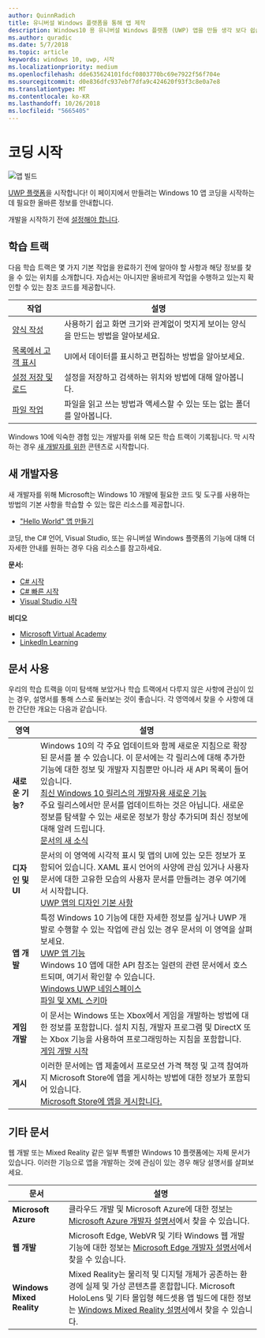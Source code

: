```yaml
---
author: QuinnRadich
title: 유니버설 Windows 플랫폼을 통해 앱 제작
description: Windows10 용 유니버설 Windows 플랫폼 (UWP) 앱을 만들 생각 보다 쉽습니다.
ms.author: quradic
ms.date: 5/7/2018
ms.topic: article
keywords: windows 10, uwp, 시작
ms.localizationpriority: medium
ms.openlocfilehash: dde635624101fdcf0803770bc69e7922f56f704e
ms.sourcegitcommit: d0e836dfc937ebf7dfa9c424620f93f3c8e0a7e8
ms.translationtype: MT
ms.contentlocale: ko-KR
ms.lasthandoff: 10/26/2018
ms.locfileid: "5665405"
---
```

# <a name="start-coding"></a>코딩 시작

![앱 빌드](images/build-your-app.png)

[UWP 플랫폼](universal-application-platform-guide.md)을 시작합니다! 이 페이지에서 만들려는 Windows 10 앱 코딩을 시작하는 데 필요한 올바른 정보를 안내합니다.

개발을 시작하기 전에 [설정해야 합니다](get-set-up.md).

## <a name="learning-tracks"></a>학습 트랙

다음 학습 트랙은 몇 가지 기본 작업을 완료하기 전에 알아야 할 사항과 해당 정보를 찾을 수 있는 위치를 소개합니다. 자습서는 아니지만 올바르게 작업을 수행하고 있는지 확인할 수 있는 참조 코드를 제공합니다.

| 작업 | 설명 |
| --- | --- |
| [양식 작성](construct-form-learning-track.md) | 사용하기 쉽고 화면 크기와 관계없이 멋지게 보이는 양식을 만드는 방법을 알아보세요. | 
| [목록에서 고객 표시](display-customers-in-list-learning-track.md) | UI에서 데이터를 표시하고 편집하는 방법을 알아보세요. | 
| [설정 저장 및 로드](settings-learning-track.md) | 설정을 저장하고 검색하는 위치와 방법에 대해 알아봅니다. |
| [파일 작업](fileio-learning-track.md) | 파일을 읽고 쓰는 방법과 액세스할 수 있는 또는 없는 폴더를 알아봅니다. | 

Windows 10에 익숙한 경험 있는 개발자를 위해 모든 학습 트랙이 기록됩니다. 막 시작하는 경우 [새 개발자를 위한](#For-new-developers) 콘텐츠로 시작합니다.

## <a name="for-new-developers"></a>새 개발자용

새 개발자를 위해 Microsoft는 Windows 10 개발에 필요한 코드 및 도구를 사용하는 방법의 기본 사항을 학습할 수 있는 많은 리소스를 제공합니다. 

* ["Hello World" 앱 만들기](your-first-app.md)

코딩, the C# 언어, Visual Studio, 또는 유니버설 Windows 플랫폼의 기능에 대해 더 자세한 안내를 원하는 경우 다음 리소스를 참고하세요.

**문서:**

* [C# 시작](https://docs.microsoft.com/dotnet/csharp/getting-started/)
* [C# 빠른 시작](https://docs.microsoft.com/dotnet/csharp/quick-starts/index)
* [Visual Studio 시작](https://docs.microsoft.com/visualstudio/ide/)

**비디오**

* [Microsoft Virtual Academy](https://mva.microsoft.com/training-topics/c-app-development#!level=Beginner&lang=1033)
* [LinkedIn Learning](https://www.linkedin.com/learning/learning-universal-windows-app-development/welcome)

## <a name="using-the-docs"></a>문서 사용

우리의 학습 트랙을 이미 탐색해 보았거나 학습 트랙에서 다루지 않은 사항에 관심이 있는 경우, 설명서를 통해 스스로 둘러보는 것이 좋습니다. 각 영역에서 찾을 수 사항에 대한 간단한 개요는 다음과 같습니다.

| 영역 | 설명 |
| --- | --- |
| **새로운 기능?** | Windows 10의 각 주요 업데이트와 함께 새로운 지침으로 확장된 문서를 볼 수 있습니다. 이 문서에는 각 릴리스에 대해 추가한 기능에 대한 정보 및 개발자 지침뿐만 아니라 새 API 목록이 들어 있습니다. </br>   [최신 Windows 10 릴리스의 개발자용 새로운 기능](../whats-new/windows-10-version-latest.md) </br> 주요 릴리스에서만 문서를 업데이트하는 것은 아닙니다. 새로운 정보를 탐색할 수 있는 새로운 정보가 항상 추가되며 최신 정보에 대해 알려 드립니다. </br>   [문서의 새 소식](../whats-new/windows-docs-latest.md) |
| **디자인 및 UI** | 문서의 이 영역에 시각적 표시 및 앱의 UI에 있는 모든 정보가 포함되어 있습니다. XAML 표시 언어의 사양에 관심 있거나 사용자 문서에 대한 고유한 모습의 사용자 문서를 만들려는 경우 여기에서 시작합니다. </br>   [UWP 앱의 디자인 기본 사항](../design/basics/index.md) |
| **앱 개발** | 특정 Windows 10 기능에 대한 자세한 정보를 싶거나 UWP 개발로 수행할 수 있는 작업에 관심 있는 경우 문서의 이 영역을 살펴보세요. </br>   [UWP 앱 기능](../develop/index.md) </br> Windows 10 앱에 대한 API 참조는 일련의 관련 문서에서 호스트되며, 여기서 확인할 수 있습니다. </br>   [Windows UWP 네임스페이스](https://docs.microsoft.com/en-us/uwp/api/) </br>   [파일 및 XML 스키마](https://docs.microsoft.com/uwp/schemas/) |
| **게임 개발** | 이 문서는 Windows 또는 Xbox에서 게임을 개발하는 방법에 대한 정보를 포함합니다. 설치 지침, 개발자 프로그램 및 DirectX 또는 Xbox 기능을 사용하여 프로그래밍하는 지침을 포함합니다. </br>   [게임 개발 시작](../gaming/getting-started.md) |
| **게시** | 이러한 문서에는 앱 제출에서 프로모션 가격 책정 및 고객 참여까지 Microsoft Store에 앱을 게시하는 방법에 대한 정보가 포함되어 있습니다. </br>   [Microsoft Store에 앱을 게시합니다.](../publish/index.md) |

## <a name="other-docs"></a>기타 문서

웹 개발 또는 Mixed Reality 같은 일부 특별한 Windows 10 플랫폼에는 자체 문서가 있습니다. 이러한 기능으로 앱을 개발하는 것에 관심이 있는 경우 해당 설명서를 살펴보세요.

| 문서 | 설명 |
| --- | --- |
| **Microsoft Azure** | 클라우드 개발 및 Microsoft Azure에 대한 정보는[Microsoft Azure 개발자 설명서](https://docs.microsoft.com/azure/)에서 찾을 수 있습니다. |
| **웹 개발** | Microsoft Edge, WebVR 및 기타 Windows 웹 개발 기능에 대한 정보는 [Microsoft Edge 개발자 설명서](https://docs.microsoft.com/microsoft-edge/)에서 찾을 수 있습니다. |
| **Windows Mixed Reality** | Mixed Reality는 물리적 및 디지털 개체가 공존하는 환경에 실제 및 가상 콘텐츠를 혼합합니다. Microsoft HoloLens 및 기타 몰입형 헤드셋용 앱 빌드에 대한 정보는 [Windows Mixed Reality 설명서](https://docs.microsoft.com/en-us/windows/mixed-reality/)에서 찾을 수 있습니다.|